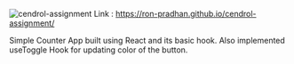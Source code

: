 ![cendrol-assignment](https://github.com/ron-pradhan/cendrol-assignment/assets/37661399/cf2c7a7a-d1d1-47ec-acb9-f13906ae3721)
Link : https://ron-pradhan.github.io/cendrol-assignment/

Simple Counter App built using React and its basic hook. Also implemented useToggle Hook for updating color of the button. 
